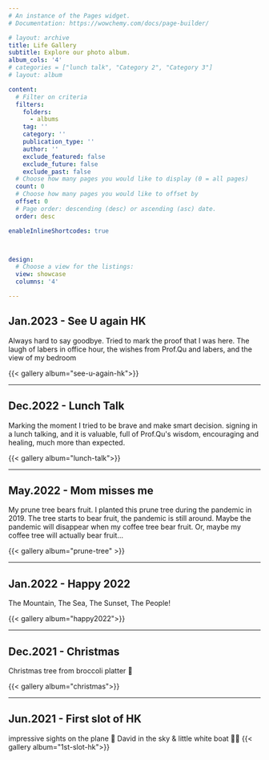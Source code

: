 ```yaml
---
# An instance of the Pages widget.
# Documentation: https://wowchemy.com/docs/page-builder/

# layout: archive
title: Life Gallery
subtitle: Explore our photo album.
album_cols: '4'
# categories = ["lunch talk", "Category 2", "Category 3"]
# layout: album

content:
  # Filter on criteria
  filters:
    folders:
      - albums
    tag: ''
    category: ''
    publication_type: ''
    author: ''
    exclude_featured: false
    exclude_future: false
    exclude_past: false
  # Choose how many pages you would like to display (0 = all pages)
  count: 0
  # Choose how many pages you would like to offset by
  offset: 0
  # Page order: descending (desc) or ascending (asc) date.
  order: desc

enableInlineShortcodes: true



design:
  # Choose a view for the listings:
  view: showcase
  columns: '4'

---
```


## Jan.2023 - See U again HK
Always hard to say goodbye. Tried to mark the proof that I was here. The laugh of labers in office hour, the wishes from Prof.Qu and labers, and the view of my bedroom

{{< gallery album="see-u-again-hk">}}

___ 

## Dec.2022 - Lunch Talk
Marking the moment I tried to be brave and make smart decision. signing in a lunch talking, and it is valuable, full of Prof.Qu's wisdom, encouraging and healing, much more than expected.   

{{< gallery album="lunch-talk">}}

___  
 

## May.2022 - Mom misses me  
My prune tree bears fruit. I planted this prune tree during the pandemic in 2019. The tree starts to bear fruit, the pandemic is still around. Maybe the pandemic will disappear when my coffee tree bear fruit. Or, maybe my coffee tree will actually bear fruit...
  
{{< gallery album="prune-tree" >}}
___  


## Jan.2022 - Happy 2022
The Mountain, The Sea, The Sunset, The People!  

{{< gallery album="happy2022">}}

___  


## Dec.2021 - Christmas
Christmas tree from broccoli platter 🥦  

{{< gallery album="christmas">}}

___  


## Jun.2021 - First slot of HK
impressive sights on the plane 🛬
David in the sky & little white boat 😶‍🌫️
{{< gallery album="1st-slot-hk">}}